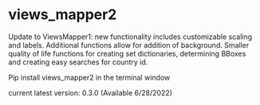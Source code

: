 # views_mapper2
Update to ViewsMapper1: new functionality includes customizable scaling and labels. Additional functions allow for addition of background. Smaller quality of life functions for creating set dictionaries, determining BBoxes and creating easy searches for country id.

Pip install views_mapper2 in the terminal window

current latest version: 0.3.0 (Available 6/28/2022)